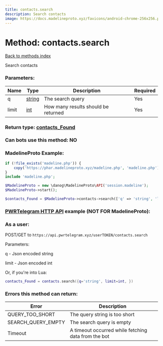 ```yaml
---
title: contacts.search
description: Search contacts
image: https://docs.madelineproto.xyz/favicons/android-chrome-256x256.png
---
```

# Method: contacts.search  
[Back to methods index](index.md)


Search contacts

### Parameters:

| Name     |    Type       | Description | Required |
|----------|---------------|-------------|----------|
|q|[string](../types/string.md) | The search query | Yes|
|limit|[int](../types/int.md) | How many results should be returned | Yes|


### Return type: [contacts\_Found](../types/contacts_Found.md)

### Can bots use this method: **NO**


### MadelineProto Example:


```php
if (!file_exists('madeline.php')) {
    copy('https://phar.madelineproto.xyz/madeline.php', 'madeline.php');
}
include 'madeline.php';

$MadelineProto = new \danog\MadelineProto\API('session.madeline');
$MadelineProto->start();

$contacts_Found = $MadelineProto->contacts->search(['q' => 'string', 'limit' => int, ]);
```

### [PWRTelegram HTTP API](https://pwrtelegram.xyz) example (NOT FOR MadelineProto):



### As a user:

POST/GET to `https://api.pwrtelegram.xyz/userTOKEN/contacts.search`

Parameters:

q - Json encoded string

limit - Json encoded int




Or, if you're into Lua:

```lua
contacts_Found = contacts.search({q='string', limit=int, })
```

### Errors this method can return:

| Error    | Description   |
|----------|---------------|
|QUERY_TOO_SHORT|The query string is too short|
|SEARCH_QUERY_EMPTY|The search query is empty|
|Timeout|A timeout occurred while fetching data from the bot|


